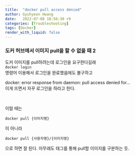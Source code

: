 ```yaml
---
title:  "docker pull access denied"
author: Gyuhyeon Hwang
date:   2022-07-08 18:56:30 +9
categories: [Troubleshooting]
tags: [Docker]
render_with_liquid: false
---
```

### 도커 허브에서 이미지 pull을 할 수 없을 때 2

도커 이미지를 pull하려는데 로그인을 요구한다길래
<br/>
`docker login`
<br/>
명령어 이용해서 로그인을 완료했음에도 불구하고

docker: error response from daemon: pull access denied for...
<br/>
이게 뜨면서 자꾸 로그인을 하라고 한다.

<br/>

이럴 때는

`docker pull {이미지명}`

이 아니라

`docker pull {사용자명}/{이미지명}`

으로 하면 잘 된다. 아무래도 태그를 통해 pull할 이미지를 구분하는 듯.